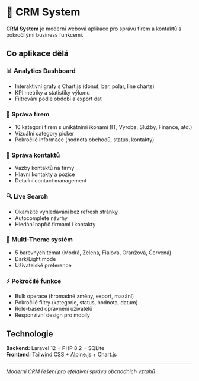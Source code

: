 # 🏢 CRM System

**CRM System** je moderní webová aplikace pro správu firem a kontaktů s pokročilými business funkcemi.

## Co aplikace dělá

### 📊 Analytics Dashboard
- Interaktivní grafy s Chart.js (donut, bar, polar, line charts)
- KPI metriky a statistiky výkonu
- Filtrování podle období a export dat

### 🏢 Správa firem
- 10 kategorií firem s unikátními ikonami (IT, Výroba, Služby, Finance, atd.)
- Vizuální category picker
- Pokročilé informace (hodnota obchodů, status, kontakty)

### 👥 Správa kontaktů
- Vazby kontaktů na firmy
- Hlavní kontakty a pozice
- Detailní contact management

### 🔍 Live Search
- Okamžité vyhledávání bez refresh stránky
- Autocomplete návrhy
- Hledání napříč firmami i kontakty

### 🎨 Multi-Theme systém
- 5 barevných témat (Modrá, Zelená, Fialová, Oranžová, Červená)
- Dark/Light mode
- Uživatelské preference

### ⚡ Pokročilé funkce
- Bulk operace (hromadné změny, export, mazání)
- Pokročilé filtry (kategorie, status, hodnota, datum)
- Role-based oprávnění uživatelů
- Responzivní design pro mobily

## Technologie

**Backend:** Laravel 12 + PHP 8.2 + SQLite  
**Frontend:** Tailwind CSS + Alpine.js + Chart.js

---

*Moderní CRM řešení pro efektivní správu obchodních vztahů*
